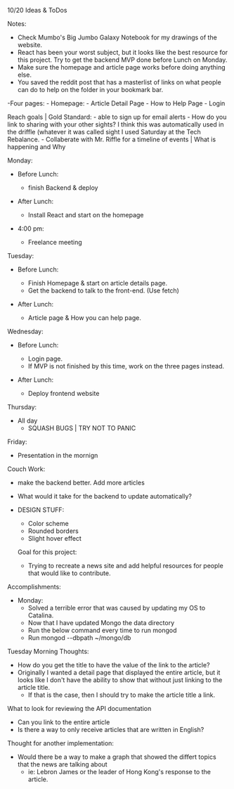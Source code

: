 10/20 Ideas & ToDos

Notes: 
- Check Mumbo's Big Jumbo Galaxy Notebook for my drawings of the website. 
- React has been your worst subject, but it looks like the best resource 
for this project. Try to get the backend MVP done before Lunch on Monday. 
- Make sure the homepage and article page works before doing anything else. 
- You saved the reddit post that has a masterlist of links on what people can do to help on the folder in your bookmark bar. 

-Four  pages: 
    - Homepage: 
    - Article Detail Page 
    - How to Help Page 
    - Login 


Reach goals | Gold Standard: 
    - able to sign up for email alerts 
    - How do you link to sharing with your other sights? I think this 
    was automatically used in the driffle (whatever it was called sight I used Saturday at the Tech Rebalance.
    - Collaberate with Mr. Riffle for a timeline of events | What is happening and Why 

    


Monday: 
- Before Lunch: 
    - finish Backend & deploy 
- After Lunch: 
    - Install React and start on the homepage 
    
- 4:00 pm:  
    - Freelance meeting

Tuesday: 
- Before Lunch: 
    - Finish Homepage & start on article details page. 
    - Get the backend to talk to the front-end. (Use fetch)

- After Lunch: 
    - Article page & How you can help page. 

Wednesday: 
- Before Lunch: 
    - Login page. 
    - If MVP is not finished by this time, work on the three pages instead. 

- After Lunch: 
    - Deploy frontend website 

Thursday: 
- All day
    - SQUASH BUGS | TRY NOT TO PANIC 

Friday: 
- Presentation in the mornign 



Couch Work: 
- make the backend better. Add more articles
- What would it take for the backend to update automatically? 
- DESIGN STUFF: 
    - Color scheme 
    - Rounded borders
    - Slight hover effect 


    Goal for this project: 
    - Trying to recreate a news site and add helpful resources for people that would like to contribute. 
    





Accomplishments: 
- Monday: 
    - Solved a terrible error that was caused by updating my OS to Catalina. 
    - Now that I have updated Mongo the data directory 
    - Run the below command every time to run mongod 
    - Run mongod --dbpath ~/mongo/db


Tuesday Morning Thoughts: 
- How do you get the title to have the value of the link to the article?  
- Originally I wanted a detail page that displayed the entire article, but it looks like I don't have the ability to show that without just linking to the article title. 
    - If that is the case, then I should try to make the article title a link. 
    


What to look for reviewing the API documentation 
- Can you link to the entire article 
- Is there a way to only receive articles that are written in English? 



Thought for another implementation: 
- Would there be a way to make a graph that showed the differt topics that the news are talking about 
    - ie: Lebron James or the leader of Hong Kong's response to the article. 